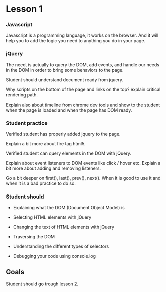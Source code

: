 # Lesson 1

### Javascript

Javascript is a programming language, it works on the browser. And it will help you to add the logic you need to anything you do in your page.

### jQuery

The need, is actually to query the DOM, add events, and handle our needs in the DOM in order to bring some behaviors to the page.

Student should understand document ready from jquery.

Why scripts on the bottom of the page and links on the top? explain critical rendering path.

Explain also about timeline from chrome dev tools and show to the student when the page is loaded and when the page has DOM ready.

### Student practice

Verified student has properly added jquery to the page.

Explain a bit more about fire tag html5.

Verified student can query elements in the DOM with jQuery.

Explain about event listeners to DOM events like click / hover etc. Explain a bit more about adding and removing listeners.

Go a bit deeper on first(), last(), prev(), next(). When it is good to use it and when it is a bad practice to do so.

### Student should

- Explaining what the DOM (Document Object Model) is

- Selecting HTML elements with jQuery

- Changing the text of HTML elements with jQuery

- Traversing the DOM

- Understanding the different types of selectors

- Debugging your code using console.log

## Goals

Student should go trough lesson 2.
